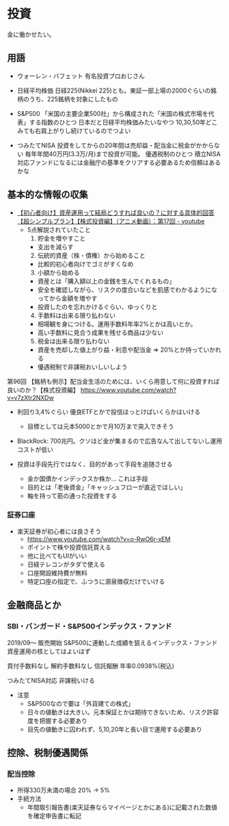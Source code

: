 # 投資

金に働かせたい。

## 用語

- ウォーレン・バフェット
  有名投資プロおじさん

- 日経平均株価
  日経225(Nikkei 225)とも。東証一部上場の2000ぐらいの銘柄のうち、225銘柄を対象にしたもの

- S&P500
  「米国の主要企業500社」から構成された「米国の株式市場を代表」する指数のひとつ
  日本だと日経平均株価みたいなやつ
  10,30,50年どこみても右肩上がりし続けているのでつよい

- つみたてNISA
  投資をしてからの20年間は売却益・配当金に税金がかからない
  毎年年間40万円(3.3万/月)まで投資が可能。
  優遇税制のひとつ
  積立NISA対応ファンドになるには金融庁の基準をクリアする必要あるため信頼はあるかな

## 基本的な情報の収集

- [【初心者向け】資産運用って結局どうすれば良いの？に対する具体的回答【超シンプルプラン】【株式投資編】（アニメ動画）：第17回 - youtube](https://www.youtube.com/watch?v=wnUynxpxJS4)
  - 5点解説されていたこと
    1. 貯金を増やすこと
      - 支出を減らす
    2. 伝統的資産（株・債権）から始めること
      - 比較的初心者向けでゴミがすくなめ
    3. 小額から始める
      - 資産とは「購入額以上の金銭を生んでくれるもの」
      - 安全を確認しながら、リスクの度合いなどを肌感でわかるようになってから金額を増やす
      - 投資したのを忘れかけるぐらい、ゆっくりと
    4. 手数料は出来る限り払わない
      - 相場観を身につける。運用手数料年率2%とかは高いとか。
      - 高い手数料に見合う成果を残せる商品は少ない
    5. 税金は出来る限り払わない
      - 資産を売却した値上がり益・利息や配当金 => 20%とか持っていかれる
      - 優遇税制で非課税おいしいしよう

第96回 【銘柄も例示】配当金生活のためには、いくら用意して何に投資すれば良いのか？【株式投資編】 https://www.youtube.com/watch?v=v7zXtr2NXDw
- 利回り3,4%ぐらい 優良ETFとかで投信ほっとけばいくらかはいける
  - 目標としては元本5000とかで月10万まで突入できそう
- BlackRock: 700兆円。クソほど金が集まるので広告なんて出してないし運用コストが低い

- 投資は手段先行ではなく、目的があって手段を追随させる
  - 金か国債かインデックスか株か... これは手段
  - 目的とは「老後資金」「キャッシュフローが直近でほしい」
  - 軸を持って筋の通った投資をする

### 証券口座

- 楽天証券が初心者には良さそう
  - https://www.youtube.com/watch?v=o-RwO6r-xEM
  - ポイントで株や投資信託買える
  - 他に比べてもUIがいい
  - 日経テレコンがタダで使える
  - 口座開設維持費が無料
  - 特定口座の指定で、ふつうに源泉徴収だけでいける

## 金融商品とか

### SBI・バンガード・S&P500インデックス・ファンド

2019/09〜 販売開始
S&P500に連動した成績を狙えるインデックス・ファンド
資産運用の核としてはよいはず

買付手数料なし
解約手数料なし
信託報酬 年率0.0938%(税込)

つみたてNISA対応 非課税いける

- 注意
  - S&P500なので要は「外貨建ての株式」
  - 日々の値動きは大きい。元本保証とかは期待できないため、リスク許容度を把握する必要あり
  - 目先の値動きに囚われず、5,10,20年と長い目で運用する必要あり

## 控除、税制優遇関係

### 配当控除

- 所得330万未満の場合 20% -> 5%
- 手続方法
  - 年間取引報告書(楽天証券ならマイページとかにある)に記載された数値を確定申告書に転記
